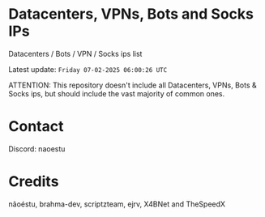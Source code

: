 # Datacenters, VPNs, Bots and Socks IPs
 
Datacenters / Bots / VPN / Socks ips list

Latest update: `Friday 07-02-2025 06:00:26 UTC` 

ATTENTION: This repository doesn't include all Datacenters, VPNs, Bots & Socks ips, 
but should include the vast majority of common ones.

# Contact
Discord: naoestu

# Credits
nãoéstu, brahma-dev, scriptzteam, ejrv, X4BNet and TheSpeedX
